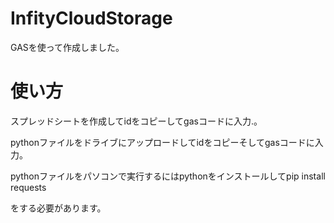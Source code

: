 # InfityCloudStorage
GASを使って作成しました。
# 使い方
スプレッドシートを作成してidをコピーしてgasコードに入力.。

pythonファイルをドライブにアップロードしてidをコピーそしてgasコードに入力。

pythonファイルをパソコンで実行するにはpythonをインストールしてpip install requests

をする必要があります。
